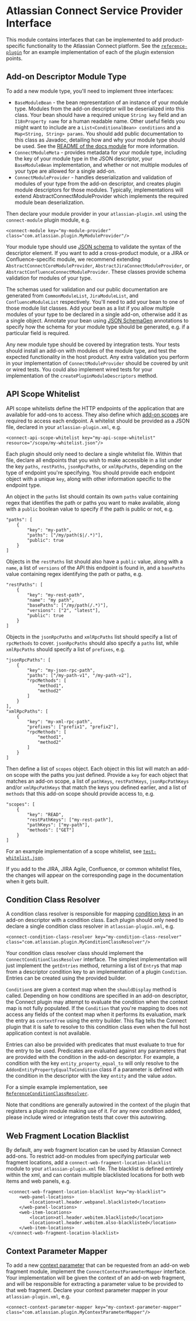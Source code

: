 # Atlassian Connect Service Provider Interface

This module contains interfaces that can be implemented to add product-specific functionality to the Atlassian Connect
platform. See the [`reference-plugin`](../reference-plugin) for an example implementation of each of the plugin 
extension points.


## Add-on Descriptor Module Type

To add a new module type, you'll need to implement three interfaces:

 * `BaseModuleBean` - the bean representation of an instance of your module type. Modules from the add-on descriptor 
   will be deserialized into this class. Your bean should have a required unique `String key` field and an 
   `I18nProperty name` for a human readable name. Other useful fields you might want to include are a
   `List<ConditionalBean> conditions` and a `Map<String, String> params`. You should add public documentation to this
   class as Javadoc, detailing how and why your module type should be used. See the [README of the docs module](../../docs) for more information.
 * `ConnectModuleMeta` - provides metadata for your module type, including the key of your module type in the JSON descriptor,
   your `BaseModuleBean` implementation, and whether or not multiple modules of your type are allowed for a single add-on.
 * `ConnectModuleProvider` - handles deserialization and validation of modules of your type from the add-on descriptor, 
   and creates plugin module descriptors for those modules. Typically, implementations will extend
   AbstractConnectModuleProvider which implements the required module bean deserialization.
   
Then declare your module provider in your `atlassian-plugin.xml` using the `connect-module` plugin module, e.g.

    <connect-module key="my-module-provider" class="com.atlassian.plugin.MyModuleProvider"/>

Your module type should use [JSON schema](http://json-schema.org/) to validate the syntax of the descriptor element.
If you want to add a cross-product module, or a JIRA or Confluence-specific module, we recommend extending
`AbstractConnectCoreModuleProvider`, `AbstractJiraConnectModuleProvider`, or `AbstractConfluenceConnectModuleProvider`.
These classes provide schema validation for modules of your type.

The schemas used for validation and our public documentation are generated from `CommonModuleList`, `JiraModuleList`,
and `ConfluenceModuleList` respectively. You'll need to add your bean to one of those module list classes. Add your 
bean as a list if you allow multiple modules of your type to be declared in a single add-on, otherwise add
it as a single object. Annotate your bean using [JSON SchemaGen](https://bitbucket.org/atlassian/json-schemagen) 
annotations to specify how the schema for your module type should be generated, e.g. if a particular field is required.

Any new module type should be covered by integration tests. Your tests should install an add-on with modules of 
the module type, and test the expected functionality in the host product. Any extra validation you perform in your 
implementation of `ConnectModuleProvider` should be covered by unit or wired tests. You could also implement wired 
tests for your implementation of the `createPluginModuleDescriptors` method.


## API Scope Whitelist

API scope whitelists define the HTTP endpoints of the application that are available for add-ons to access. They
also define which [add-on scopes](https://developer.atlassian.com/static/connect/docs/latest/scopes/scopes.html) are 
required to access each endpoint. A whitelist should be provided as a JSON file, declared in your `atlassian-plugin.xml`, e.g.

    <connect-api-scope-whitelist key="my-api-scope-whitelist" resource="/scope/my-whitelist.json"/>

Each plugin should only need to declare a single whitelist file. Within that file, declare all endpoints that you wish
to make accessible in a list under the key `paths`, `restPaths`, `jsonRpcPaths`, or `xmlRpcPaths`, depending on the 
type of endpoint you're specifying. You should provide each endpoint object with a unique `key`, along with other 
information specific to the endpoint type. 

An object in the `paths` list should contain its own `paths` value containing regex that identifies the path or paths 
you want to make available, along with a `public` boolean value to specify if the path is public or not, e.g.

```
"paths": [
    {
        "key": "my-path",
        "paths": ["/my/path($|/.*)"],
        "public": true
    }
]
```

Objects in the `restPaths` list should also have a `public` value, along with a `name`, a list of `versions` of the API 
this endpoint is found in, and a `basePaths` value containing regex identifying the path or paths, e.g.

```
"restPaths": [
    {
        "key": "my-rest-path",
        "name": "my path",
        "basePaths": ["/my/path(/.*)"],
        "versions": ["2", "latest"],
        "public": true
    }
]
```

Objects in the `jsonRpcPaths` and `xmlRpcPaths` list should specify a list of `rpcMethods` to cover. `jsonRpcPaths` 
should also specify a `paths` list, while `xmlRpcPaths` should specify a list of `prefixes`, e.g.

```
"jsonRpcPaths": [
    {
        "key": "my-json-rpc-path",
        "paths": ["/my-path-v1", "/my-path-v2"],
        "rpcMethods": [
            "method1",
            "method2"
        ]
    }
],
"xmlRpcPaths": [
    {
        "key": "my-xml-rpc-path",
        "prefixes": ["prefix1", "prefix2"],
        "rpcMethods": [
            "method1",
            "method2"
        ]
    }
]
```

Then define a list of `scopes` object. Each object in this list will match an add-on scope with the paths you just 
defined. Provide a `key` for each object that matches an add-on scope, a list of `pathKeys`, `restPathKeys`, 
`jsonRpcPathKeys` and/or `xmlRpcPathKeys` that match the keys you defined earlier, and a list of `methods` that this 
add-on scope should provide access to, e.g.

```
"scopes": [
    {
        "key": "READ",
        "restPathKeys": ["my-rest-path"],
        "pathKeys": ["my-path"],
        "methods": ["GET"]
    }
]
```

For an example implementation of a scope whitelist, see [`test-whitelist.json`](../reference-plugin/src/main/resources/scope/test-whitelist.json).

If you add to the JIRA, JIRA Agile, Confluence, or common whitelist files, the changes will appear on the corresponding
page in the documentation when it gets built.


## Condition Class Resolver

A condition class resolver is responsible for mapping [condition keys](https://developer.atlassian.com/static/connect/docs/latest/concepts/conditions.html) 
in an add-on descriptor with a condition class. Each plugin should only need to declare a single condition class resolver in `atlassian-plugin.xml`, e.g.

    <connect-condition-class-resolver key="my-condition-class-resolver" class="com.atlassian.plugin.MyConditionClassResolver"/>

Your condition class resolver class should implement the `ConnectConditionClassResolver` interface. The simplest 
implementation will just implement the `getEntries` method, returning a list of `Entry`s that map from a descriptor
condition key to an implementation of a plugin `Condition`. Entries can be created using the provided builder.

`Condition`s are given a context map when the `shouldDisplay` method is called. Depending on how conditions are 
specified in an add-on descriptor, the Connect plugin may attempt to evaluate the condition when the context map is 
not fully populated. If the `Condition` that you're mapping to does not access any fields of the context map when it
performs its evaluation, mark the entry as `contextFree` using the entry builder. This flag tells the Connect plugin 
that it is safe to resolve to this condition class even when the full host application context is not available.

Entries can also be provided with predicates that must evaluate to true for the entry to be used. Predicates are 
evaluated against any parameters that are provided with the condition in the add-on descriptor. For example, a 
condition with the key `entity_property_equal_to` will only resolve to the `AddonEntityPropertyEqualToCondition` 
class if a parameter is defined with the condition in the descriptor with the key `entity` and the value `addon`.

For a simple example implementation, see [`ReferenceConditionClassResolver`](../reference-plugin/src/main/java/com/atlassian/plugin/connect/reference/ReferenceConditionClassResolver).

Note that conditions are generally autowired in the context of the plugin that registers a plugin module making use 
of it. For any new condition added, please include wired or integration tests that cover this autowiring.


## Web Fragment Location Blacklist

By default, any web fragment location can be used by Atlassian Connect add-ons. To restrict add-on modules from 
specifying particular web fragment locations, add a `connect-web-fragment-location-blacklist` module to your 
`atlassian-plugin.xml` file. The blacklist is defined entirely within the xml, and can contain multiple blacklisted 
locations for both web items and web panels, e.g.

```
 <connect-web-fragment-location-blacklist key="my-blacklist">
     <web-panel-locations>
         <location>atl.header.webpanel.blacklisted</location>
     </web-panel-locations>
     <web-item-locations>
         <location>atl.header.webitem.blacklisted</location>
         <location>atl.header.webitem.also-blacklisted</location>
     </web-item-locations>
 </connect-web-fragment-location-blacklist>
```


## Context Parameter Mapper

To add a new [context parameter](https://developer.atlassian.com/static/connect/docs/latest/concepts/context-parameters.html)
that can be requested from an add-on web fragment module, implement the `ConnectContextParameterMapper` interface.
Your implementation will be given the context of an add-on web fragment, and will be responsible for extracting a 
parameter value to be provided to that web fragment. Declare your context parameter mapper in your `atlassian-plugin.xml`, e.g.

    <connect-context-parameter-mapper key="my-context-parameter-mapper" class="com.atlassian.plugin.MyContextParameterMapper"/>


